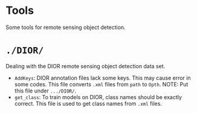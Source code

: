 # Tools
Some tools for remote sensing object detection.

# `./DIOR/`
Dealing with the DIOR remote sensing object detection data set.
- `AddKeys`: DIOR annotation files lack some keys. This may cause error in some codes. This file converts `.xml` files from `path` to `Opth`. NOTE: Put this file under `.../DIOR/`.
- `get_class`: To train models on DIOR, class names should be exactly correct. This file is used to get class names from `.xml` files.
